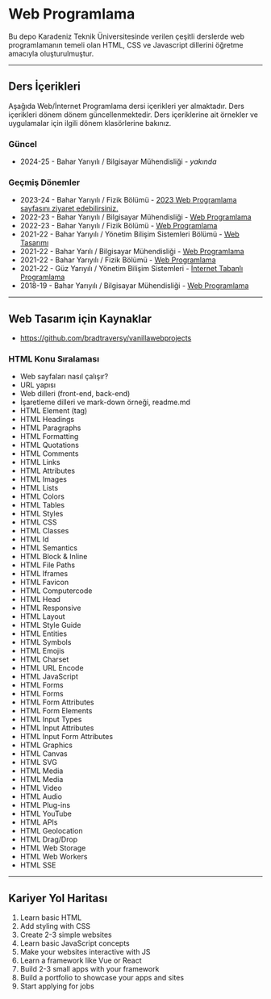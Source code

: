 # Web Programlama
Bu depo Karadeniz Teknik Üniversitesinde verilen çeşitli derslerde web programlamanın temeli olan HTML, CSS ve Javascript dillerini öğretme amacıyla oluşturulmuştur.

---

## Ders İçerikleri
Aşağıda Web/İnternet Programlama dersi içerikleri yer almaktadır. Ders içerikleri dönem dönem güncellenmektedir. Ders içeriklerine ait örnekler ve uygulamalar için ilgili dönem klasörlerine bakınız.

### Güncel
* 2024-25 - Bahar Yarıyılı / Bilgisayar Mühendisliği - _yakında_

### Geçmiş Dönemler
* 2023-24 - Bahar Yarıyılı / Fizik Bölümü - [2023 Web Programlama sayfasını ziyaret edebilirsiniz.](2022-23-fizik/readme.md)
* 2022-23 - Bahar Yarıyılı / Bilgisayar Mühendisliği - [Web Programlama](2022-23_ceng/readme.md)
* 2022-23 - Bahar Yarıyılı / Fizik Bölümü - [Web Programlama](2022-23-fizik/readme.md)
* 2021-22 - Bahar Yarıyılı / Yönetim Bilişim Sistemleri Bölümü - [Web Tasarımı](2021-22-ybs/readme.md)
* 2021-22 - Bahar Yarılı / Bilgisayar Mühendisliği - [Web Programlama](2021-22_ceng/readme.md)
* 2021-22 - Bahar Yarıyılı / Fizik Bölümü - [Web Programlama](2021-22-fizik/readme.md)
* 2021-22 - Güz Yarıyılı / Yönetim Bilişim Sistemleri - [İnternet Tabanlı Programlama ](2021-22-ybs_int/readme.md)
* 2018-19 - Bahar Yarıyılı / Bilgisayar Mühendisliği - [Web Programlama](2018-19_ceng/readme.md)

---
## Web Tasarım için Kaynaklar
* https://github.com/bradtraversy/vanillawebprojects


### HTML Konu Sıralaması
* Web sayfaları nasıl çalışır?
* URL yapısı
* Web dilleri (front-end, back-end)
* İşaretleme dilleri ve mark-down örneği, readme.md
* HTML Element (tag)
* HTML Headings
* HTML Paragraphs
* HTML Formatting
* HTML Quotations
* HTML Comments
* HTML Links
* HTML Attributes
* HTML Images
* HTML Lists
* HTML Colors
* HTML Tables
* HTML Styles
* HTML CSS
* HTML Classes
* HTML Id
* HTML Semantics
* HTML Block & Inline
* HTML File Paths
* HTML Iframes
* HTML Favicon
* HTML Computercode
* HTML Head
* HTML Responsive
* HTML Layout
* HTML Style Guide
* HTML Entities
* HTML Symbols
* HTML Emojis
* HTML Charset
* HTML URL Encode
* HTML JavaScript
* HTML Forms
* HTML Forms
* HTML Form Attributes
* HTML Form Elements
* HTML Input Types
* HTML Input Attributes
* HTML Input Form Attributes
* HTML Graphics
* HTML Canvas
* HTML SVG
* HTML Media
* HTML Media
* HTML Video
* HTML Audio
* HTML Plug-ins
* HTML YouTube
* HTML APIs
* HTML Geolocation
* HTML Drag/Drop
* HTML Web Storage
* HTML Web Workers
* HTML SSE

---

## Kariyer Yol Haritası
1. Learn basic HTML
2. Add styling with CSS
3. Create 2-3 simple websites
4. Learn basic JavaScript concepts
5. Make your websites interactive with JS
6. Learn a framework like Vue or React
7. Build 2-3 small apps with your framework
8. Build a portfolio to showcase your apps and sites
9. Start applying for jobs